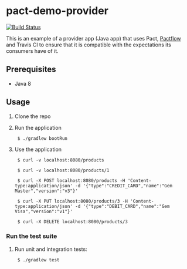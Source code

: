# pact-demo-provider

[![Build Status](https://travis-ci.com/shilgam/pact-demo-provider.svg?branch=master)](https://travis-ci.com/shilgam/pact-demo-provider)

This is an example of a provider app (Java app) that uses Pact, [Pactflow](https://pactflow.io) and Travis CI to ensure that it is compatible with the expectations its consumers have of it.

## Prerequisites
* Java 8

## Usage

1. Clone the repo

1. Run the application

        $ ./gradlew bootRun

1. Use the application

        $ curl -v localhost:8080/products

        $ curl -v localhost:8080/products/1

        $ curl -X POST localhost:8080/products -H 'Content-type:application/json' -d '{"type":"CREDIT_CARD","name":"Gem Master","version":"v3"}'

        $ curl -X PUT localhost:8080/products/3 -H 'Content-type:application/json' -d '{"type":"DEBIT_CARD","name":"Gem Visa","version":"v1"}'

        $ curl -X DELETE localhost:8080/products/3


### Run the test suite

1. Run unit and integration tests:

        $ ./gradlew test

